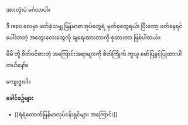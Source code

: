 
အားလုံးပဲ မင်္ဂလာပါ။

ဒီ repo လေမှာ ဖတ်ခဲ့သမျှ မြန်မာစာအုပ်တွေရဲ့ မှတ်စုတွေရယ်၊ ပြီးတော့ ဖတ်နေရင် ပေါ်လာတဲ့ အတွေးလေးတွေကို ချရေးထားတာကို စုထားတာ ဖြစ်ပါတယ်။

မိမိ တို့ စိတ်ဝင်စားတဲ့ အကြောင်းအရာများကို စိတ်ကြိုက် ကူယူ ဖော်ပြခွင့်ပြုထားပါတယ်နော်။

ကျေးဇူးပါ။

__ခေါင်စဥ်များ__

* [[ရဲရဲတောက်မြန်မာလုပ်ငန်းရှင်များ အကြောင်း]]
